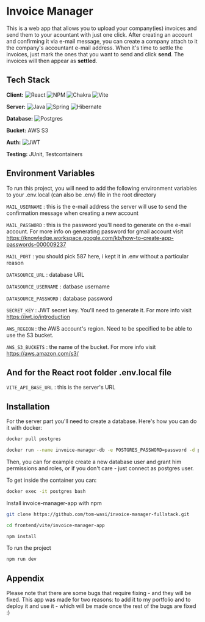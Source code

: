 
# Invoice Manager

This is a web app that allows you to upload your company(ies) invoices and send them to your acountant with just one click.
After creating an account and confirming it via e-mail message, you can create a company attach to it the company's accountant e-mail address. When it's time to settle the invoices, just mark the ones that you want to send and click **send**. The invoices will then appear as **settled**.



## Tech Stack

**Client:** ![React](https://img.shields.io/badge/react-%2320232a.svg?style=for-the-badge&logo=react&logoColor=%2361DAFB)  ![NPM](https://img.shields.io/badge/NPM-%23CB3837.svg?style=for-the-badge&logo=npm&logoColor=white)
![Chakra](https://img.shields.io/badge/chakra-%234ED1C5.svg?style=for-the-badge&logo=chakraui&logoColor=white)
![Vite](https://img.shields.io/badge/vite-%23646CFF.svg?style=for-the-badge&logo=vite&logoColor=white)

**Server:** ![Java](https://img.shields.io/badge/java-%23ED8B00.svg?style=for-the-badge&logo=openjdk&logoColor=white) 
![Spring](https://img.shields.io/badge/spring-%236DB33F.svg?style=for-the-badge&logo=spring&logoColor=white)
![Hibernate](https://img.shields.io/badge/Hibernate-59666C?style=for-the-badge&logo=Hibernate&logoColor=white)

**Database:** ![Postgres](https://img.shields.io/badge/postgres-%23316192.svg?style=for-the-badge&logo=postgresql&logoColor=white)

**Bucket:** AWS S3

**Auth:** ![JWT](https://img.shields.io/badge/JWT-black?style=for-the-badge&logo=JSON%20web%20tokens)

**Testing:** JUnit, Testcontainers




	
## Environment Variables

To run this project, you will need to add the following environment variables to your .env.local (can also be .env) file in the root directory

`MAIL_USERNAME` : this is the e-mail address the server will use to send the confirmation message when creating a new account

`MAIL_PASSWORD` : this is the password you'll need to generate on the e-mail account. For more info on generating password for gmail account visit https://knowledge.workspace.google.com/kb/how-to-create-app-passwords-000009237

`MAIL_PORT` : you should pick 587 here, i kept it in .env without a particular reason

`DATASOURCE_URL` : database URL

`DATASOURCE_USERNAME` : datbase username

`DATASOURCE_PASSWORD` : database password

`SECRET_KEY` : JWT secret key. You'll need to generate it. For more info visit https://jwt.io/introduction

`AWS_REGION` : the AWS account's region. Need to be specified to be able to use the S3 bucket.

`AWS_S3_BUCKETS` : the name of the bucket. For more info visit https://aws.amazon.com/s3/

## And for the React root folder .env.local file

`VITE_API_BASE_URL` : this is the server's URL

## Installation

For the server part you'll need to create a database. Here's how you can do it with docker:

```bash
docker pull postgres

docker run --name invoice-manager-db -e POSTGRES_PASSWORD=password -d postgres

```
Then, you can for example create a new database user and grant him permissions and roles, or if you don't care - just connect as postgres user.

To get inside the container you can:

```bash
docker exec -it postgres bash
```




Install invoice-manager-app with npm

```bash
git clone https://github.com/tom-wasi/invoice-manager-fullstack.git

cd frontend/vite/invoice-manager-app

npm install
```
    
To run the project

```bash
npm run dev
```
## Appendix

Please note that there are some bugs that require fixing - and they will be fixed. This app was made for two reasons: to add it to my portfolio and to deploy it and use it - which will be made once the rest of the bugs are fixed :)

